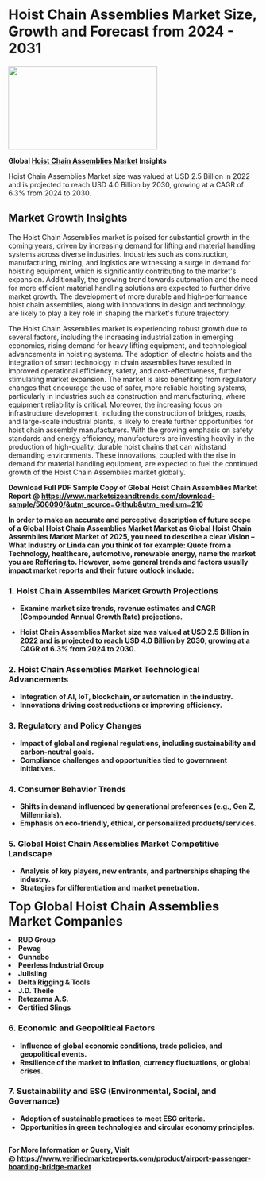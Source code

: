 <H1>Hoist Chain Assemblies Market Size, Growth and Forecast from 2024 - 2031</H1><img class="aligncenter size-medium wp-image-584254" src="https://thirdeyenews.in/wp-content/uploads/2024/09/Global-Market-Research-300x168.jpeg" alt="" width="300" height="168" /><p><strong>Global&nbsp;<a href="https://www.marketsizeandtrends.com/download-sample/506090/&amp;utm_source=Github&utm_medium=216">Hoist Chain Assemblies Market</a> Insights</strong></p><p>Hoist Chain Assemblies Market size was valued at USD 2.5 Billion in 2022 and is projected to reach USD 4.0 Billion by 2030, growing at a CAGR of 6.3% from 2024 to 2030.</p><p><h2>Market Growth Insights</h2> The Hoist Chain Assemblies market is poised for substantial growth in the coming years, driven by increasing demand for lifting and material handling systems across diverse industries. Industries such as construction, manufacturing, mining, and logistics are witnessing a surge in demand for hoisting equipment, which is significantly contributing to the market's expansion. Additionally, the growing trend towards automation and the need for more efficient material handling solutions are expected to further drive market growth. The development of more durable and high-performance hoist chain assemblies, along with innovations in design and technology, are likely to play a key role in shaping the market's future trajectory. <p><strong></strong></p> <p>The Hoist Chain Assemblies market is experiencing robust growth due to several factors, including the increasing industrialization in emerging economies, rising demand for heavy lifting equipment, and technological advancements in hoisting systems. The adoption of electric hoists and the integration of smart technology in chain assemblies have resulted in improved operational efficiency, safety, and cost-effectiveness, further stimulating market expansion. The market is also benefiting from regulatory changes that encourage the use of safer, more reliable hoisting systems, particularly in industries such as construction and manufacturing, where equipment reliability is critical. Moreover, the increasing focus on infrastructure development, including the construction of bridges, roads, and large-scale industrial plants, is likely to create further opportunities for hoist chain assembly manufacturers. With the growing emphasis on safety standards and energy efficiency, manufacturers are investing heavily in the production of high-quality, durable hoist chains that can withstand demanding environments. These innovations, coupled with the rise in demand for material handling equipment, are expected to fuel the continued growth of the Hoist Chain Assemblies market globally. <p><strong></p><p><span class=""><strong>Download Full PDF Sample Copy of Global Hoist Chain Assemblies Market Report</strong> @ <a href="https://www.marketsizeandtrends.com/download-sample/506090/&amp;utm_source=Github&utm_medium=216" target="_blank">https://www.marketsizeandtrends.com/download-sample/506090/&amp;utm_source=Github&utm_medium=216</a></span></p><p>In order to make an accurate and perceptive description of future scope of a Global&nbsp;Hoist Chain Assemblies Market Market as Global&nbsp;Hoist Chain Assemblies Market Market of 2025, you need to describe a clear Vision &ndash; What Industry or Linda can you think of for example: Quote from a Technology, healthcare, automotive, renewable energy, name the market you are Reffering to. However, some general trends and factors usually impact market reports and their future outlook include:</p><h3>1.&nbsp;<strong>Hoist Chain Assemblies Market Growth Projections</strong></h3><ul><li>Examine market size trends, revenue estimates and CAGR (Compounded Annual Growth Rate) projections.</li><li><p>Hoist Chain Assemblies Market size was valued at USD 2.5 Billion in 2022 and is projected to reach USD 4.0 Billion by 2030, growing at a CAGR of 6.3% from 2024 to 2030.</p></li></ul><h3>2.&nbsp;<strong>Hoist Chain Assemblies Market Technological Advancements</strong></h3><ul><li>Integration of AI, IoT, blockchain, or automation in the industry.</li><li>Innovations driving cost reductions or improving efficiency.</li></ul><h3>3.&nbsp;<strong>Regulatory and Policy Changes</strong></h3><ul><li>Impact of global and regional regulations, including sustainability and carbon-neutral goals.</li><li>Compliance challenges and opportunities tied to government initiatives.</li></ul><h3>4.&nbsp;<strong>Consumer Behavior Trends</strong></h3><ul><li>Shifts in demand influenced by generational preferences (e.g., Gen Z, Millennials).</li><li>Emphasis on eco-friendly, ethical, or personalized products/services.</li></ul><h3>5.&nbsp;<strong>Global Hoist Chain Assemblies Market Competitive Landscape</strong></h3><ul><li>Analysis of key players, new entrants, and partnerships shaping the industry.</li><li>Strategies for differentiation and market penetration.</li></ul><p data-pm-slice="1 1 []"><span style="color: inherit; font-family: inherit; font-size: 25px;">Top Global Hoist Chain Assemblies Market Companies</span></p><div class="" data-test-id=""><p><li>RUD Group</li><li> Pewag</li><li> Gunnebo</li><li> Peerless Industrial Group</li><li> Julisling</li><li> Delta Rigging & Tools</li><li> J.D. Theile</li><li> Retezarna A.S.</li><li> Certified Slings</li></p></div><h3>6.&nbsp;<strong>Economic and Geopolitical Factors</strong></h3><ul><li>Influence of global economic conditions, trade policies, and geopolitical events.</li><li>Resilience of the market to inflation, currency fluctuations, or global crises.</li></ul><h3>7.&nbsp;<strong>Sustainability and ESG (Environmental, Social, and Governance)</strong></h3><ul><li>Adoption of sustainable practices to meet ESG criteria.</li><li>Opportunities in green technologies and circular economy principles.</li></ul><h2><strong style="font-size: 14px;">For More Information or Query, Visit @&nbsp;</strong><a style="background-color: #ffffff; font-size: 14px;" href="https://www.marketsizeandtrends.com/report/hoist-chain-assemblies-market/" target="_blank">https://www.verifiedmarketreports.com/product/airport-passenger-boarding-bridge-market</a></h2>
